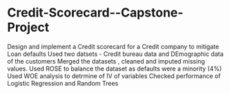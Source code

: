 # Credit-Scorecard--Capstone-Project
Design and implement a Credit scorecard for a Credit company to mitigate Loan defaults
Used two datsets - Credit bureau data and DEmographic data of the customers
Merged the datasets , cleaned and imputed missing values.
Used ROSE to balance the dataset as defaults were a minority (4%)
Used WOE analysis to detrmine of IV of variables
Checked performance of Logistic Regression and Random Trees 
